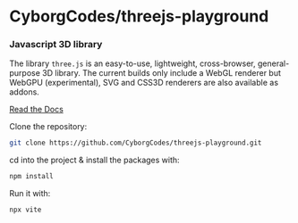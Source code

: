# CyborgCodes/threejs-playground

### Javascript 3D library

The library `three.js` is an easy-to-use, lightweight, cross-browser, general-purpose 3D library. The current builds only include a WebGL renderer but WebGPU (experimental), SVG and CSS3D renderers are also available as addons.

[Read the Docs](https://threejs.org/docs/#manual/en/introduction/Installation)

Clone the repository:

```sh
git clone https://github.com/CyborgCodes/threejs-playground.git 
```

cd into the project & install the packages with:

```sh
npm install
```

Run it with:

```sh
npx vite
```
